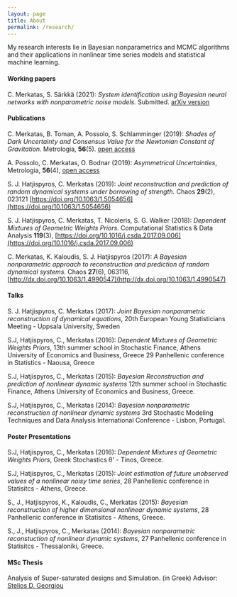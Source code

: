 ```yaml
---
layout: page
title: About
permalink: /research/
---
```


My research interests lie in Bayesian nonparametrics and MCMC algorithms and their applications
in nonlinear time series models and statistical machine learning.

#### Working papers
C. Merkatas, S. Särkkä (2021): *System identification using Bayesian neural networks with nonparametric noise models.* Submitted. [arXiv version](https://arxiv.org/abs/2104.12119)

#### Publications

C. Merkatas, B. Toman, A. Possolo, S. Schlamminger (2019): *Shades of Dark Uncertainty and Consensus Value for the Newtonian Constant of Gravitation.* Metrologia, **56**(5). [open access](https://iopscience.iop.org/article/10.1088/1681-7575/ab3365)

Α. Possolo, C. Merkatas, O. Bodnar (2019): *Asymmetrical Uncertainties*, 
Metrologia, **56**(4), [open access](https://doi.org/10.1088/1681-7575/ab2a8d)

S. J. Hatjispyros, C. Merkatas (2019): *Joint reconstruction and prediction of random dynamical systems under borrowing of strength.*
Chaos **29**(2), 023121 [https://doi.org/10.1063/1.5054656](https://doi.org/10.1063/1.5054656)

S. J. Hatjispyros, C. Merkatas, T. Nicoleris, S. G. Walker (2018): *Dependent Mixtures of Geometric Weights Priors.*
Computational Statistics & Data Analysis **119**(3), [https://doi.org/10.1016/j.csda.2017.09.006](https://doi.org/10.1016/j.csda.2017.09.006)

C. Merkatas, K. Kaloudis, S. J. Hatjispyros (2017): *A Bayesian nonparametric approach to reconstruction and prediction of random dynamical systems.*
Chaos **27**(6), 063116, [http://dx.doi.org/10.1063/1.4990547](http://dx.doi.org/10.1063/1.4990547)


#### Talks

S. J. Hatjispyros, C. Merkatas (2017): *Joint Bayesian nonparametric reconstruction of dynamical equations*,
20th European Young Statisticians Meeting - Uppsala University, Sweden

S.J, Hatjispyros, C., Merkatas (2016): *Dependent Mixtures of Geometric Weights Priors*, 
13th summer school in Stochastic Finance, Athens University of Economics and Business, Greece
29 Panhellenic conference in Statistics - Naousa, Greece

S.J, Hatjispyros, C., Merkatas (2015): *Bayesian Reconstruction and prediction of nonlinear dynamic systems*
12th summer school in Stochastic Finance, Athens University of Economics and Business, Greece.

S.J, Hatjispyros, C., Merkatas (2014): *Bayesian nonparametric reconstruction of nonlinear dynamic systems*
3rd Stochastic Modeling Techniques and Data Analysis International Conference - Lisbon, Portugal.

#### Poster Presentations

S.J, Hatjispyros, C., Merkatas (2016): *Dependent Mixtures of Geometric Weights Priors*, Greek Stochastics θ' - Tinos, Greece.

S.J, Hatjispyros, C., Merkatas (2015): *Joint estimation of future unobserved values of a nonlinear noisy time series*,
28 Panhellenic conference in Statisitcs - Athens, Greece.

S., J., Hatjispyros, K., Kaloudis, C., Merkatas (2015): *Bayesian reconstruction of higher dimensional nonlinear dynamic systems*,
28 Panhellenic conference in Statisitcs - Athens, Greece.

S., J., Hatjispyros, C., Merkatas (2014): *Bayesian nonparametric reconstuction of nonlinear dynamic systems*,
27 Panhellenic conference in Statisitcs - Thessaloniki, Greece.

#### MSc Thesis

Analysis of Super-saturated designs and Simulation. (in Greek)
Advisor: [Stelios D. Georgiou](https://www.rmit.edu.au/contact/staff-contacts/academic-staff/g/georgiou-dr-stelios)
